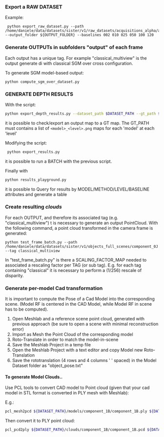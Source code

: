 ### Export a RAW DATASET

Example:
```
 python export_raw_dataset.py --path /home/daniele/data/datasets/sister/v1/raw_datasets/acquisitions_alpha/arduino --output_folder ${OUTPUT_FOLDER} --baselines 002 010 025 050 100 120
```



### Generate **OUTPUTs** in subfolders "output" of each frame

Each output has a unique tag. For example "classical_multiview" is the output generate di with classical SGM over cross configuration.

To generate SGM model-based output:

```
python compute_sgm_over_dataset.py
```

### GENERATE DEPTH RESULTS

With the script:
```bash
python export_depth_results.py --dataset_path $DATASET_PATH --gt_path $GT_PATH --model_name component_1B --tag FULL_sgm --debug 1
```
it is possible to check/export an output map to a GT map. The GT_PATH must contains a list of `<model>_<level>.png` maps for each
'model' at each 'level'

Modifying the script:
```bash
 python export_results.py 
``` 
it is possible to run a BATCH with the previous script.

Finally with
```bash
python results_playground.py
```
it is possible to Query for results by MODEL/METHOD/LEVEL/BASELINE attributes and generate a table

### Create resulting *clouds*

For each OUTPUT, and therefore its associated tag (e.g. "classical_multiview") 
t is necessary to generate an output PointCloud. With the following command, 
a point cloud transformed in the camera frame is generated:

```
python test_frame_batch.py --path /home/daniele/data/datasets/sister/v1/objects_full_scenes/component_0J --tag classical_multiview
```

In "test_frame_batch.py" is there a SCALING_FACTOR_MAP needed to associated
a rescaling factor per TAG (or sub tag). E.g. for each tag containing "classical" 
it is necessary to perform a (1/256) rescale of disparity.

### Generate per-model Cad transformation

It is important to compute the Pose of a Cad Model into the corresponding scene.
(Model RF is centered in the CAD Model, while Model RF in scene has to be computed).

1. Open Meshlab and a reference scene point cloud, generated with previous approach
(be sure to open a scene with minimal reconstruction error)
2. Import as Mesh the Point Cloud of the corresponding model
3. Roto-Translate in order to match the model-in-scene
4. Save the Meshlab Project in a temp file
5. Open the Meshlab Project with a text editor and copy Model new Roto-Translation
6. Save the rototranslation (4 rows and 4 columns ' ' spaced) in the Model Dataset folder as "object_pose.txt"

#### To generate Model Clouds..

Use PCL tools to convert CAD model to Point cloud (given that your cad model in STL format is 
converted in PLY mesh with Meshlab):

E.g.:

```bash
pcl_mesh2pcd ${DATASET_PATH}/models/component_1B/component_1B.ply ${DATASET_PATH}/clouds/component_1B/component_1B.pcd -leaf_size 0.002
```

Then convert it to PLY point cloud:

```bash
pcl_pcd2ply ${DATASET_PATH}/clouds/component_1B/component_1B.pcd ${DATASET_PATH}/clouds/component_1B/component_1B.ply
```
